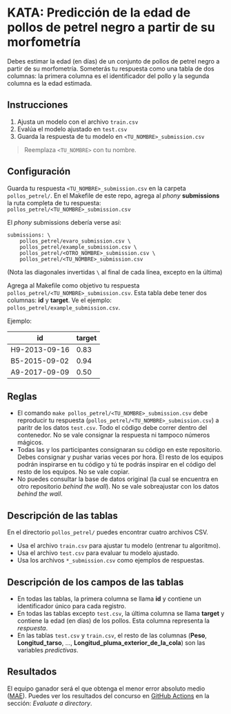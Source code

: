 # KATA: Predicción de la edad de pollos de petrel negro a partir de su morfometría

Debes estimar la edad (en días) de un conjunto de pollos de petrel negro a partir de su morfometría.
Someterás tu respuesta como una tabla de dos columnas: la primera columna es el identificador del
pollo y la segunda columna es la edad estimada.

## Instrucciones

1. Ajusta un modelo con el archivo `train.csv`
1. Evalúa el modelo ajustado en `test.csv`
1. Guarda la respuesta de tu modelo en `<TU_NOMBRE>_submission.csv`

> Reemplaza `<TU_NOMBRE>` con tu nombre.

## Configuración

Guarda tu respuesta `<TU_NOMBRE>_submission.csv` en la carpeta `pollos_petrel/`. En el Makefile de
este repo, agrega al _phony_ **submissions** la ruta completa de tu respuesta:
`pollos_petrel/<TU_NOMBRE>_submission.csv`

El _phony_ submissions debería verse así:

```
submissions: \
    pollos_petrel/evaro_submission.csv \
    pollos_petrel/example_submission.csv \
    pollos_petrel/<OTRO_NOMBRE>_submission.csv \
    pollos_petrel/<TU_NOMBRE>_submission.csv
```

(Nota las diagonales invertidas `\` al final de cada línea, excepto en la última)

Agrega al Makefile como objetivo tu respuesta `pollos_petrel/<TU_NOMBRE>_submission.csv`. Esta tabla
debe tener dos columnas: **id** y **target**. Ve el ejemplo: `pollos_petrel/example_submission.csv`.

Ejemplo:

 id           | target
--------------|--------
H9-2013-09-16 | 0.83
B5-2015-09-02 | 0.94
A9-2017-09-09 | 0.50

## Reglas

- El comando `make pollos_petrel/<TU_NOMBRE>_submission.csv` debe reproducir tu respuesta
  (`pollos_petrel/<TU_NOMBRE>_submission.csv`) a paritr de los datos `test.csv`. Todo el código debe
  correr dentro del contenedor. No se vale consignar la respuesta ni tampoco números mágicos.
- Todas las y los participantes consignaran su código en este repositorio. Debes consignar y pushar
  varias veces por hora. El resto de los equipos podrán inspirarse en tu código y tú te podrás
  inspirar en el código del resto de los equipos. No se vale copiar.
- No puedes consultar la base de datos original (la cual se encuentra en otro repositorio _behind
  the wall_). No se vale sobreajustar con los datos _behind the wall_.

## Descripción de las tablas
En el directorio `pollos_petrel/` puedes encontrar cuatro archivos CSV.

- Usa el archivo `train.csv` para ajustar tu modelo (entrenar tu algoritmo).
- Usa el archivo `test.csv` para evaluar tu modelo ajustado.
- Usa los archivos `*_submission.csv` como ejemplos de respuestas.

## Descripción de los campos de las tablas
- En todas las tablas, la primera columna se llama **id** y contiene un identificador único para
  cada registro.
- En todas las tablas excepto `test.csv`, la última columna se llama **target** y contiene la edad
  (en días) de los pollos. Esta columna representa la _respuesta_.
- En las tablas `test.csv` y `train.csv`, el resto de las columnas (**Peso**, **Longitud_tarso**,
  ..., **Longitud_pluma_exterior_de_la_cola**) son las variables _predictivas_.

## Resultados
El equipo ganador será el que obtenga el menor error absoluto medio
([MAE](https://en.wikipedia.org/wiki/Mean_absolute_error)). Puedes ver los resultados del concurso
en [GitHub Actions](https://github.com/IslasGECI/kata_ctf_pollos_petrel_2021/actions) en la sección:
_Evaluate a directory_.
